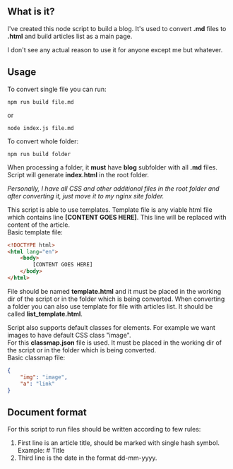 ## What is it?
I've created this node script to build a blog. It's used to convert **.md** files to **.html** and build articles list as a main page.

I don't see any actual reason to use it for anyone except me but whatever.

## Usage

To convert single file you can run:  
```
npm run build file.md
```

or

```
node index.js file.md
```

To convert whole folder:  
```
npm run build folder
```

When processing a folder, it **must** have **blog** subfolder with all **.md** files. Script will generate **index.html** in the root folder.

*Personally, I have all CSS and other additional files in the root folder and after converting it, just move it to my nginx site folder.*

This script is able to use templates. Template file is any viable html file which contains line **[CONTENT GOES HERE]**. This line will be replaced with content of the article.  
Basic template file:  
```html
<!DOCTYPE html>
<html lang="en">
    <body>
        [CONTENT GOES HERE]
    </body>
</html>
```

File should be named **template.html** and it must be placed in the working dir of the script or in the folder which is being converted. When converting a folder you can also use template for file with articles list. It should be called **list_template.html**.

Script also supports default classes for elements. For example we want images to have default CSS class "image".  
For this **classmap.json** file is used. It must be placed in the working dir of the script or in the folder which is being converted.  
Basic classmap file:  
```json
{
    "img": "image",
    "a": "link"
}
```

## Document format

For this script to run files should be written according to few rules:  
1. First line is an article title, should be marked with single hash symbol. Example: # Title  
2. Third line is the date in the format dd-mm-yyyy.
